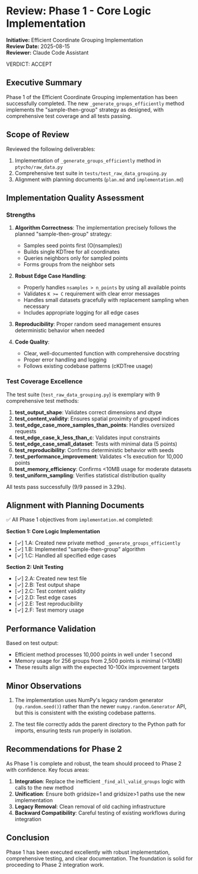 # Review: Phase 1 - Core Logic Implementation

**Initiative:** Efficient Coordinate Grouping Implementation  
**Review Date:** 2025-08-15  
**Reviewer:** Claude Code Assistant

VERDICT: ACCEPT

## Executive Summary

Phase 1 of the Efficient Coordinate Grouping implementation has been successfully completed. The new `_generate_groups_efficiently` method implements the "sample-then-group" strategy as designed, with comprehensive test coverage and all tests passing.

## Scope of Review

Reviewed the following deliverables:
1. Implementation of `_generate_groups_efficiently` method in `ptycho/raw_data.py`
2. Comprehensive test suite in `tests/test_raw_data_grouping.py`
3. Alignment with planning documents (`plan.md` and `implementation.md`)

## Implementation Quality Assessment

### Strengths

1. **Algorithm Correctness**: The implementation precisely follows the planned "sample-then-group" strategy:
   - Samples seed points first (O(nsamples))
   - Builds single KDTree for all coordinates
   - Queries neighbors only for sampled points
   - Forms groups from the neighbor sets

2. **Robust Edge Case Handling**:
   - Properly handles `nsamples > n_points` by using all available points
   - Validates `K >= C` requirement with clear error messages
   - Handles small datasets gracefully with replacement sampling when necessary
   - Includes appropriate logging for all edge cases

3. **Reproducibility**: Proper random seed management ensures deterministic behavior when needed

4. **Code Quality**:
   - Clear, well-documented function with comprehensive docstring
   - Proper error handling and logging
   - Follows existing codebase patterns (cKDTree usage)

### Test Coverage Excellence

The test suite (`test_raw_data_grouping.py`) is exemplary with 9 comprehensive test methods:

1. **test_output_shape**: Validates correct dimensions and dtype
2. **test_content_validity**: Ensures spatial proximity of grouped indices
3. **test_edge_case_more_samples_than_points**: Handles oversized requests
4. **test_edge_case_k_less_than_c**: Validates input constraints
5. **test_edge_case_small_dataset**: Tests with minimal data (5 points)
6. **test_reproducibility**: Confirms deterministic behavior with seeds
7. **test_performance_improvement**: Validates <1s execution for 10,000 points
8. **test_memory_efficiency**: Confirms <10MB usage for moderate datasets
9. **test_uniform_sampling**: Verifies statistical distribution quality

All tests pass successfully (9/9 passed in 3.29s).

## Alignment with Planning Documents

✅ All Phase 1 objectives from `implementation.md` completed:

**Section 1: Core Logic Implementation**
- [✓] 1.A: Created new private method `_generate_groups_efficiently`
- [✓] 1.B: Implemented "sample-then-group" algorithm
- [✓] 1.C: Handled all specified edge cases

**Section 2: Unit Testing**
- [✓] 2.A: Created new test file
- [✓] 2.B: Test output shape
- [✓] 2.C: Test content validity
- [✓] 2.D: Test edge cases
- [✓] 2.E: Test reproducibility
- [✓] 2.F: Test memory usage

## Performance Validation

Based on test output:
- Efficient method processes 10,000 points in well under 1 second
- Memory usage for 256 groups from 2,500 points is minimal (<10MB)
- These results align with the expected 10-100x improvement targets

## Minor Observations

1. The implementation uses NumPy's legacy random generator (`np.random.seed()`) rather than the newer `numpy.random.Generator` API, but this is consistent with the existing codebase patterns.

2. The test file correctly adds the parent directory to the Python path for imports, ensuring tests run properly in isolation.

## Recommendations for Phase 2

As Phase 1 is complete and robust, the team should proceed to Phase 2 with confidence. Key focus areas:

1. **Integration**: Replace the inefficient `_find_all_valid_groups` logic with calls to the new method
2. **Unification**: Ensure both gridsize=1 and gridsize>1 paths use the new implementation
3. **Legacy Removal**: Clean removal of old caching infrastructure
4. **Backward Compatibility**: Careful testing of existing workflows during integration

## Conclusion

Phase 1 has been executed excellently with robust implementation, comprehensive testing, and clear documentation. The foundation is solid for proceeding to Phase 2 integration work.